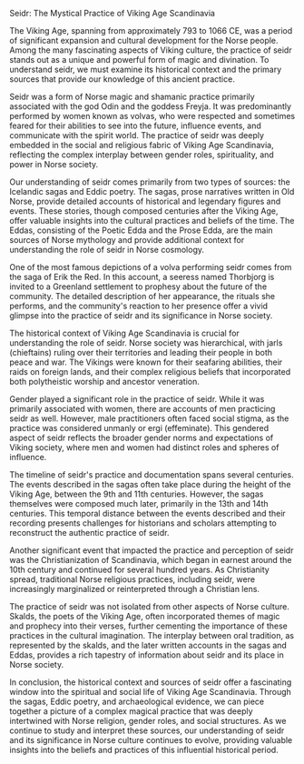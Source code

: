 Seidr: The Mystical Practice of Viking Age Scandinavia

The Viking Age, spanning from approximately 793 to 1066 CE, was a period of significant expansion and cultural development for the Norse people. Among the many fascinating aspects of Viking culture, the practice of seidr stands out as a unique and powerful form of magic and divination. To understand seidr, we must examine its historical context and the primary sources that provide our knowledge of this ancient practice.

Seidr was a form of Norse magic and shamanic practice primarily associated with the god Odin and the goddess Freyja. It was predominantly performed by women known as volvas, who were respected and sometimes feared for their abilities to see into the future, influence events, and communicate with the spirit world. The practice of seidr was deeply embedded in the social and religious fabric of Viking Age Scandinavia, reflecting the complex interplay between gender roles, spirituality, and power in Norse society.

Our understanding of seidr comes primarily from two types of sources: the Icelandic sagas and Eddic poetry. The sagas, prose narratives written in Old Norse, provide detailed accounts of historical and legendary figures and events. These stories, though composed centuries after the Viking Age, offer valuable insights into the cultural practices and beliefs of the time. The Eddas, consisting of the Poetic Edda and the Prose Edda, are the main sources of Norse mythology and provide additional context for understanding the role of seidr in Norse cosmology.

One of the most famous depictions of a volva performing seidr comes from the saga of Erik the Red. In this account, a seeress named Thorbjorg is invited to a Greenland settlement to prophesy about the future of the community. The detailed description of her appearance, the rituals she performs, and the community's reaction to her presence offer a vivid glimpse into the practice of seidr and its significance in Norse society.

The historical context of Viking Age Scandinavia is crucial for understanding the role of seidr. Norse society was hierarchical, with jarls (chieftains) ruling over their territories and leading their people in both peace and war. The Vikings were known for their seafaring abilities, their raids on foreign lands, and their complex religious beliefs that incorporated both polytheistic worship and ancestor veneration.

Gender played a significant role in the practice of seidr. While it was primarily associated with women, there are accounts of men practicing seidr as well. However, male practitioners often faced social stigma, as the practice was considered unmanly or ergi (effeminate). This gendered aspect of seidr reflects the broader gender norms and expectations of Viking society, where men and women had distinct roles and spheres of influence.

The timeline of seidr's practice and documentation spans several centuries. The events described in the sagas often take place during the height of the Viking Age, between the 9th and 11th centuries. However, the sagas themselves were composed much later, primarily in the 13th and 14th centuries. This temporal distance between the events described and their recording presents challenges for historians and scholars attempting to reconstruct the authentic practice of seidr.

Another significant event that impacted the practice and perception of seidr was the Christianization of Scandinavia, which began in earnest around the 10th century and continued for several hundred years. As Christianity spread, traditional Norse religious practices, including seidr, were increasingly marginalized or reinterpreted through a Christian lens.

The practice of seidr was not isolated from other aspects of Norse culture. Skalds, the poets of the Viking Age, often incorporated themes of magic and prophecy into their verses, further cementing the importance of these practices in the cultural imagination. The interplay between oral tradition, as represented by the skalds, and the later written accounts in the sagas and Eddas, provides a rich tapestry of information about seidr and its place in Norse society.

In conclusion, the historical context and sources of seidr offer a fascinating window into the spiritual and social life of Viking Age Scandinavia. Through the sagas, Eddic poetry, and archaeological evidence, we can piece together a picture of a complex magical practice that was deeply intertwined with Norse religion, gender roles, and social structures. As we continue to study and interpret these sources, our understanding of seidr and its significance in Norse culture continues to evolve, providing valuable insights into the beliefs and practices of this influential historical period.